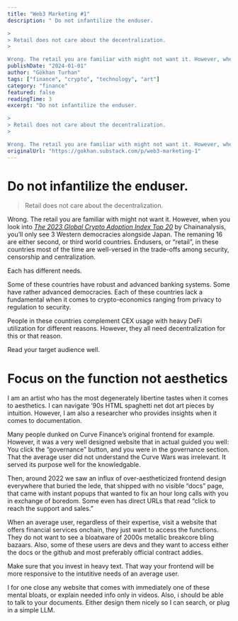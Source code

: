 ```yaml
---
title: "Web3 Marketing #1"
description: " Do not infantilize the enduser.

>
> Retail does not care about the decentralization.
>

Wrong. The retail you are familiar with might not want it. However, when you look into [The 2023 Global Crypto Adoption Index Top 20](https://www.chainalysis.com/blog/2023-global-crypto-adoption-index/) by Chai"
publishDate: "2024-01-01"
author: "Gökhan Turhan"
tags: ["finance", "crypto", "technology", "art"]
category: "finance"
featured: false
readingTime: 3
excerpt: "Do not infantilize the enduser.

>
> Retail does not care about the decentralization.
>

Wrong. The retail you are familiar with might not want it. However, when you look into The 2023 Global Crypto..."
originalUrl: "https://gokhan.substack.com/p/web3-marketing-1"
---
```


# Do not infantilize the enduser.

>
> Retail does not care about the decentralization.
>

Wrong. The retail you are familiar with might not want it. However, when you look into *[The 2023 Global Crypto Adoption Index Top 20](https://www.chainalysis.com/blog/2023-global-crypto-adoption-index/)* by Chainanalysis, you’ll only see 3 Western democracies alongside Japan. The remaning 16 are either second, or third world countries. Endusers, or “retail”, in these countries most of the time are well-versed in the trade-offs among security, censorship and centralization.

Each has different needs.

Some of these countries have robust and advanced banking systems. Some have rather advanced democracies. Each of these countries lack a fundamental when it comes to crypto-economics ranging from privacy to regulation to security.

People in these countries complement CEX usage with heavy DeFi utilization for different reasons. However, they all need decentralization for this or that reason.

Read your target audience well.

# Focus on the function not aesthetics

I am an artist who has the most degenerately libertine tastes when it comes to aesthetics. I can navigate ‘90s HTML spaghetti net dot art pieces by intuition. However, I am also a researcher who provides insights when it comes to documentation.

Many people dunked on Curve Finance’s original frontend for example. However, it was a very well designed website that in actual guided you well: You click the “governance” button, and you were in the governance section. That the average user did not understand the Curve Wars was irrelevant. It served its purpose well for the knowledgable.

Then, around 2022 we saw an influx of over-aestheticized frontend design everywhere that buried the lede, that shipped with no visible “docs” page, that came with instant popups that wanted to fix an hour long calls with you in exchange of boredom. Some even has direct URLs that read “click to reach the support and sales.”

When an average user, regardless of their expertise, visit a website that offers financial services onchain, they just want to access the functions. They do not want to see a bloatware of 2000s metallic breakcore bling bazaars. Also, some of these users are devs and they want to access either the docs or the github and most preferably official contract addies.

Make sure that you invest in heavy text. That way your frontend will be more responsive to the intutitive needs of an average user.

I for one close any website that comes with immediately one of these mental bloats, or explain needed info only in videos. Also, i should be able to talk to your documents. Either design them nicely so I can search, or plug in a simple LLM.